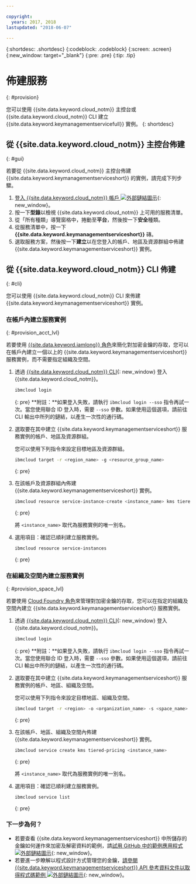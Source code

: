 ```yaml
---

copyright:
  years: 2017, 2018
lastupdated: "2018-06-07"

---
```


{:shortdesc: .shortdesc}
{:codeblock: .codeblock}
{:screen: .screen}
{:new_window: target="_blank"}
{:pre: .pre}
{:tip: .tip}

# 佈建服務
{: #provision}

您可以使用 {{site.data.keyword.cloud_notm}} 主控台或 {{site.data.keyword.cloud_notm}} CLI 建立 {{site.data.keyword.keymanagementservicefull}} 實例。
{: shortdesc}

## 從 {{site.data.keyword.cloud_notm}} 主控台佈建
{: #gui}

若要從 {{site.data.keyword.cloud_notm}} 主控台佈建 {{site.data.keyword.keymanagementserviceshort}} 的實例，請完成下列步驟。

1. [登入 {{site.data.keyword.cloud_notm}} 帳戶 ![外部鏈結圖示](../../icons/launch-glyph.svg "外部鏈結圖示")](https://console.bluemix.net/){: new_window}。
2. 按一下**型錄**以檢視 {{site.data.keyword.cloud_notm}} 上可用的服務清單。
3. 從「所有種類」導覽窗格中，捲動至**平台**，然後按一下**安全**種類。
4. 從服務清單中，按一下 **{{site.data.keyword.keymanagementserviceshort}}** 磚。
5. 選取服務方案，然後按一下**建立**以在您登入的帳戶、地區及資源群組中佈建 {{site.data.keyword.keymanagementserviceshort}} 實例。

## 從 {{site.data.keyword.cloud_notm}} CLI 佈建
{: #cli}

您可以使用 {{site.data.keyword.cloud_notm}} CLI 來佈建 {{site.data.keyword.keymanagementserviceshort}} 實例。 

### 在帳戶內建立服務實例
{: #provision_acct_lvl}

若要使用 [{{site.data.keyword.iamlong}} 角色](/docs/iam/users_roles.html#iamusermanrol)來簡化對加密金鑰的存取，您可以在帳戶內建立一個以上的 {{site.data.keyword.keymanagementserviceshort}} 服務實例，而不需要指定組織及空間。 

1. 透過 [{{site.data.keyword.cloud_notm}} CLI](/docs/cli/reference/bluemix_cli/get_started.html){: new_window} 登入 {{site.data.keyword.cloud_notm}}。

    ```sh
    ibmcloud login 
    ```
    {: pre}
    **附註：**如果登入失敗，請執行 `ibmcloud login --sso` 指令再試一次。當您使用聯合 ID 登入時，需要 `--sso` 參數。如果使用這個選項，請前往 CLI 輸出中所列的鏈結，以產生一次性的通行碼。

2. 選取要在其中建立 {{site.data.keyword.keymanagementserviceshort}} 服務實例的帳戶、地區及資源群組。

    您可以使用下列指令來設定目標地區及資源群組。

    ```sh
    ibmcloud target -r <region_name> -g <resource_group_name>
    ```
    {: pre}

3. 在該帳戶及資源群組內佈建 {{site.data.keyword.keymanagementserviceshort}} 實例。

    ```sh
    ibmcloud resource service-instance-create <instance_name> kms tiered-pricing
    ```
    {: pre}

    將 `<instance_name>` 取代為服務實例的唯一別名。

4. 選用項目：確認已順利建立服務實例。

    ```sh
    ibmcloud resource service-instances
    ```
    {: pre}

### 在組織及空間內建立服務實例
{: #provision_space_lvl}

若要使用 [Cloud Foundry 角色](/docs/iam/cfaccess.html)來管理對加密金鑰的存取，您可以在指定的組織及空間內建立 {{site.data.keyword.keymanagementserviceshort}} 服務實例。  

1. 透過 [{{site.data.keyword.cloud_notm}} CLI](/docs/cli/reference/bluemix_cli/get_started.html){: new_window} 登入 {{site.data.keyword.cloud_notm}}。

    ```sh
    ibmcloud login 
    ```
    {: pre}
    **附註：**如果登入失敗，請執行 `ibmcloud login --sso` 指令再試一次。當您使用聯合 ID 登入時，需要 `--sso` 參數。如果使用這個選項，請前往 CLI 輸出中所列的鏈結，以產生一次性的通行碼。

2. 選取要在其中建立 {{site.data.keyword.keymanagementserviceshort}} 服務實例的帳戶、地區、組織及空間。

    您可以使用下列指令來設定目標地區、組織及空間。

    ```sh
    ibmcloud target -r <region> -o <organization_name> -s <space_name>
    ```
    {: pre}

3. 在該帳戶、地區、組織及空間內佈建 {{site.data.keyword.keymanagementserviceshort}} 實例。

    ```sh
    ibmcloud service create kms tiered-pricing <instance_name>
    ```
    {: pre}

    將 `<instance_name>` 取代為服務實例的唯一別名。

4. 選用項目：確認已順利建立服務實例。

    ```sh
    ibmcloud service list
    ```
    {: pre}


### 下一步為何？

- 若要查看 {{site.data.keyword.keymanagementserviceshort}} 中所儲存的金鑰如何運作來加密及解密資料的範例，請[試用 GitHub 中的範例應用程式 ![外部鏈結圖示](../../icons/launch-glyph.svg "外部鏈結圖示")](https://github.com/IBM-Bluemix/key-protect-helloworld-python){: new_window}。
- 若要進一步瞭解以程式設計方式管理您的金鑰，[請參閱 {{site.data.keyword.keymanagementserviceshort}} API 參考資料文件以取得程式碼範例 ![外部鏈結圖示](../../icons/launch-glyph.svg "外部鏈結圖示")](https://console.bluemix.net/apidocs/639){: new_window}。
